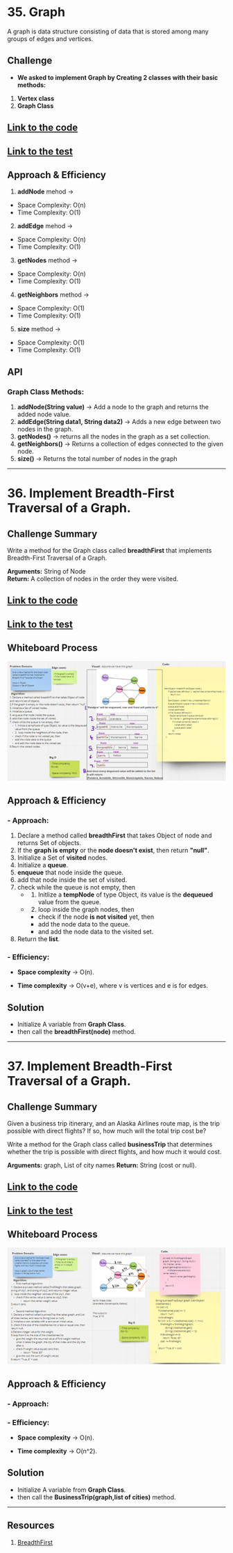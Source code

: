 # 35. Graph
A graph is data structure consisting of data that is stored among many groups of edges and vertices. 

## Challenge
- **We asked to implement Graph by Creating 2 classes with their basic methods:**
1. **Vertex class**
2. **Graph Class**

## [Link to the code](../challenges/graph/app/src/main/java/graph/Graph.java)

## [Link to the test](../challenges/graph/app/src/test/java/graph/GraphTest.java)

## Approach & Efficiency
1. **addNode** mehod ->
- Space Complexity: O(n)
- Time Complexity: O(1)

2. **addEdge** mehod -> 
- Space Complexity: O(n)
- Time Complexity: O(1)

3. **getNodes** method -> 
- Space Complexity: O(n)
- Time Complexity: O(1)

4. **getNeighbors** method ->
- Space Complexity: O(1)
- Time Complexity: O(1)

5. **size** method -> 
- Space Complexity: O(1)
- Time Complexity: O(1)



## API
### Graph Class Methods:
1.  **addNode(String value)** ->  Add a node to the graph and returns the added node value.
2.  **addEdge(String data1, String data2)** -> Adds a new edge between two nodes in the graph.
3. **getNodes()** -> returns all the nodes in the graph as a set collection.
4. **getNeighbors()** -> Returns a collection of edges connected to the given node.
5. **size()** -> Returns the total number of nodes in the graph

---
# 36. Implement Breadth-First Traversal of a Graph.

## Challenge Summary
<!-- Description of the challenge -->
Write a method for the Graph class called **breadthFirst** that implements Breadth-First Traversal of a Graph.

**Arguments:**  String of Node  
**Return:** A collection of nodes in the order they were visited. 

  
## [Link to the code](../challenges/graph/app/src/main/java/graph/Graph.java)

## [Link to the test](../challenges/graph/app/src/test/java/graph/GraphBreadthFirstTest.java)

## Whiteboard Process
<!-- Embedded whiteboard image -->
![Graph Breadth First](../challenges/graph/app/src/main/resources/graphBreadthFirst.png)
  
## Approach & Efficiency
<!-- What approach did you take? Why? What is the Big O space/time for this approach? -->
### - Approach:
1. Declare a method called **breadthFirst** that takes Object of node and returns Set of objects.
2. If the **graph is empty** or the **node doesn't exist**, then return **"null"**.
3. Initialize a Set of **visited** nodes.
4. Initialize a **queue**.
5. **enqueue** that node inside the queue.
6. add that node inside the set of visited.
7. check while the queue is not empty, then
    - 1. Initlize a **tempNode** of type Object, its value is the **dequeued** value from the queue.
    - 2.  loop inside the graph nodes, then
        - check if the node **is not visited** yet, then
        - add the node data to the queue.
        - and add the node data to the visited set.
9. Return the **list**.
  

### - Efficiency:
- **Space complexity** -> O(n).

- **Time complexity** -> O(v+e), where v is vertices and e is for edges.

  
## Solution
<!-- Show how to run your code, and examples of it in action -->
- Initialize A variable from **Graph Class**.
- then call the **breadthFirst(node)** method.

---
# 37. Implement Breadth-First Traversal of a Graph.

## Challenge Summary
<!-- Description of the challenge -->
Given a business trip itinerary, and an Alaska Airlines route map, is the trip possible with direct flights? If so, how much will the total trip cost be?

Write a method for the Graph class called **businessTrip** that determines whether the trip is possible with direct flights, and how much it would cost.

**Arguments:**  graph, List of city names
**Return:** String (cost or null).

  
## [Link to the code](../challenges/graph/app/src/main/java/graph/Graph.java)

## [Link to the test](../challenges/graph/app/src/test/java/graph/BusinessTripTest.java)

## Whiteboard Process
<!-- Embedded whiteboard image -->
![Graph Business Trip](../challenges/graph/app/src/main/resources/graphBusinessTrip.png)
  
## Approach & Efficiency
<!-- What approach did you take? Why? What is the Big O space/time for this approach? -->
### - Approach:
<!-- 1. Declare a method called **breadthFirst** that takes Object of node and returns Set of objects.
2. If the **graph is empty** or the **node doesn't exist**, then return **"null"**.
3. Initialize a Set of **visited** nodes.
4. Initialize a **queue**.
5. **enqueue** that node inside the queue.
6. add that node inside the set of visited.
7. check while the queue is not empty, then
    - 1. Initlize a **tempNode** of type Object, its value is the **dequeued** value from the queue.
    - 2.  loop inside the graph nodes, then
        - check if the node **is not visited** yet, then
        - add the node data to the queue.
        - and add the node data to the visited set.
9. Return the **list**. -->
  

### - Efficiency:
- **Space complexity** -> O(n).

- **Time complexity** -> O(n^2).

  
## Solution
<!-- Show how to run your code, and examples of it in action -->
- Initialize A variable from **Graph Class**.
- then call the **BusinessTrip(graph,list of cities)** method.

---
## Resources

1. [BreadthFirst](https://www.baeldung.com/java-graphs)
